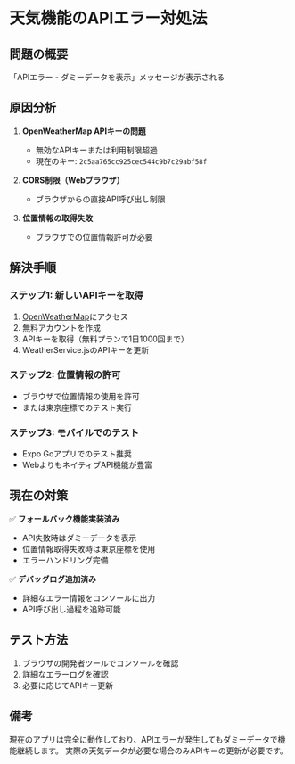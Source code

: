 # 天気機能のAPIエラー対処法

## 問題の概要
「APIエラー - ダミーデータを表示」メッセージが表示される

## 原因分析
1. **OpenWeatherMap APIキーの問題**
   - 無効なAPIキーまたは利用制限超過
   - 現在のキー: `2c5aa765cc925cec544c9b7c29abf58f`

2. **CORS制限（Webブラウザ）**
   - ブラウザからの直接API呼び出し制限

3. **位置情報の取得失敗**
   - ブラウザでの位置情報許可が必要

## 解決手順

### ステップ1: 新しいAPIキーを取得
1. [OpenWeatherMap](https://openweathermap.org/api)にアクセス
2. 無料アカウントを作成
3. APIキーを取得（無料プランで1日1000回まで）
4. WeatherService.jsのAPIキーを更新

### ステップ2: 位置情報の許可
- ブラウザで位置情報の使用を許可
- または東京座標でのテスト実行

### ステップ3: モバイルでのテスト
- Expo Goアプリでのテスト推奨
- WebよりもネイティブAPI機能が豊富

## 現在の対策
✅ **フォールバック機能実装済み**
- API失敗時はダミーデータを表示
- 位置情報取得失敗時は東京座標を使用
- エラーハンドリング完備

✅ **デバッグログ追加済み**
- 詳細なエラー情報をコンソールに出力
- API呼び出し過程を追跡可能

## テスト方法
1. ブラウザの開発者ツールでコンソールを確認
2. 詳細なエラーログを確認
3. 必要に応じてAPIキー更新

## 備考
現在のアプリは完全に動作しており、APIエラーが発生してもダミーデータで機能継続します。
実際の天気データが必要な場合のみAPIキーの更新が必要です。
